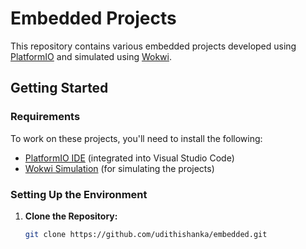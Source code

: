 # Embedded Projects

This repository contains various embedded projects developed using [PlatformIO](https://platformio.org/) and simulated using [Wokwi](https://wokwi.com/).

## Getting Started

### Requirements

To work on these projects, you'll need to install the following:

- [PlatformIO IDE](https://platformio.org/install) (integrated into Visual Studio Code)
- [Wokwi Simulation](https://wokwi.com/) (for simulating the projects)

### Setting Up the Environment

1. **Clone the Repository:**

   ```bash
   git clone https://github.com/udithishanka/embedded.git
